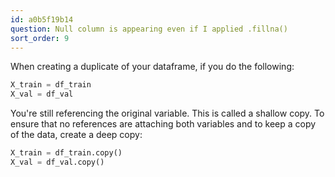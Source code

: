 ```yaml
---
id: a0b5f19b14
question: Null column is appearing even if I applied .fillna()
sort_order: 9
---
```


When creating a duplicate of your dataframe, if you do the following:

```python
X_train = df_train
X_val = df_val
```

You're still referencing the original variable. This is called a shallow copy. To ensure that no references are attaching both variables and to keep a copy of the data, create a deep copy:

```python
X_train = df_train.copy()
X_val = df_val.copy()
```